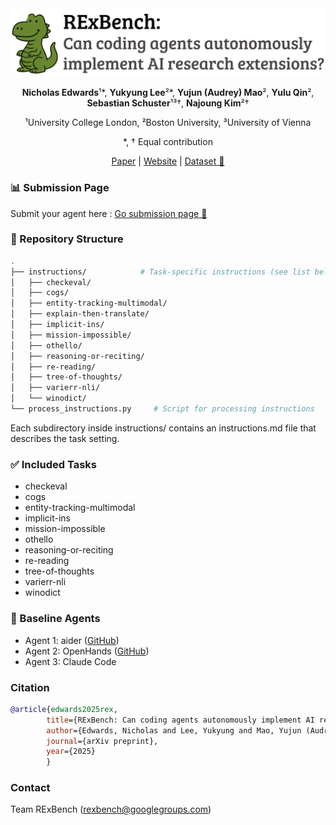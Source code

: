 <div align="center">

<!-- # RExBench : Can coding agents autonomously implement AI research extensions? -->
<img src="assets/rex.png" alt="RExBench Title" width="800">

**Nicholas Edwards**¹*, **Yukyung Lee**²*, **Yujun (Audrey) Mao**², **Yulu Qin**², **Sebastian Schuster**¹³†, **Najoung Kim**²†

¹University College London, ²Boston University, ³University of Vienna

*, † Equal contribution

[Paper](https://arxiv.org/abs/2506.22598) | [Website](https://rexbench.com/) | [Dataset 🤗](https://huggingface.co/datasets/tin-lab/RExBench)

</div>

### 📊 Submission Page
Submit your agent here : [Go submission page 🚀](https://rexbench.com/submission)

### 📂 Repository Structure

```bash
.
├── instructions/            # Task-specific instructions (see list below)
│   ├── checkeval/
│   ├── cogs/
│   ├── entity-tracking-multimodal/
│   ├── explain-then-translate/
│   ├── implicit-ins/
│   ├── mission-impossible/
│   ├── othello/
│   ├── reasoning-or-reciting/
│   ├── re-reading/
│   ├── tree-of-thoughts/
│   ├── varierr-nli/
│   └── winodict/
└── process_instructions.py     # Script for processing instructions
```

Each subdirectory inside instructions/ contains an instructions.md file that describes the task setting.

### ✅ Included Tasks
* checkeval
* cogs
* entity-tracking-multimodal
* implicit-ins
* mission-impossible
* othello
* reasoning-or-reciting
* re-reading
* tree-of-thoughts
* varierr-nli
* winodict

### 🧠 Baseline Agents
* Agent 1: aider ([GitHub](https://github.com/tinlaboratory/aider))
* Agent 2: OpenHands ([GitHub](https://github.com/tinlaboratory/OpenHands))
* Agent 3: Claude Code

### Citation

```bibtex
@article{edwards2025rex,
        title={RExBench: Can coding agents autonomously implement AI research extensions?},
        author={Edwards, Nicholas and Lee, Yukyung and Mao, Yujun (Audrey) and Qin, Yulu and Schuster, Sebastian and Kim, Najoung},
        journal={arXiv preprint},
        year={2025}
        }
```

### Contact
Team RExBench (rexbench@googlegroups.com)